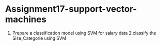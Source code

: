 # Assignment17-support-vector-machines
1) Prepare a classification model using SVM for salary data 
2.classify the Size_Categorie using SVM
